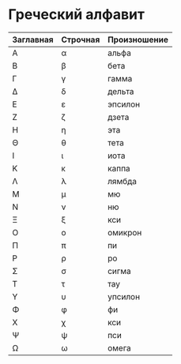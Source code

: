 # Греческий алфавит

| Заглавная | Строчная | Произношение |
| --------- | -------- | ------------ |
| Α         | α        | альфа        |
| Β         | β        | бета         |
| Γ         | γ        | гамма        |
| Δ         | δ        | дельта       |
| Ε         | ε        | эпсилон      |
| Ζ         | ζ        | дзета        |
| Η         | η        | эта          |
| Θ         | θ        | тета         |
| Ι         | ι        | иота         |
| Κ         | κ        | каппа        |
| Λ         | λ        | лямбда       |
| Μ         | μ        | мю           |
| Ν         | ν        | ню           |
| Ξ         | ξ        | кси          |
| Ο         | ο        | омикрон      |
| Π         | π        | пи           |
| Ρ         | ρ        | ро           |
| Σ         | σ        | сигма        |
| Τ         | τ        | тау          |
| Υ         | υ        | упсилон      |
| Φ         | φ        | фи           |
| Χ         | χ        | кси          |
| Ψ         | ψ        | пси          |
| Ω         | ω        | омега        |